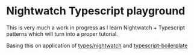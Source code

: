 # Nightwatch Typescript playground

This is very much a work in progress as I learn Nightwatch + Typescript patterns which will turn into a proper tutorial.

Basing this on application of [types/nightwatch](https://github.com/DefinitelyTyped/DefinitelyTyped/blob/master/types/nightwatch/test/nightwatch-tests.ts) and [typescript-boilerplate](https://github.com/nightwatchjs/nightwatch-typescript-boilerplate)
